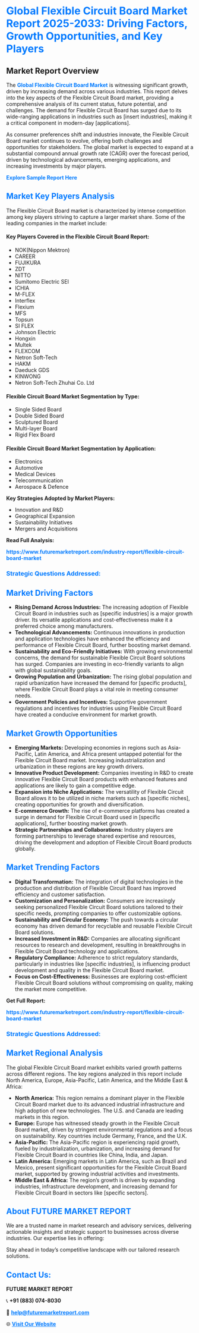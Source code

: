 <h1 style="color: #007BFF;">Global Flexible Circuit Board Market Report 2025-2033: Driving Factors, Growth Opportunities, and Key Players</h1>

<section id="overview">
<h2>Market Report Overview</h2>
<p>The <a href="https://www.futuremarketreport.com/industry-report/flexible-circuit-board-market" style="color: #007BFF; text-decoration: none;"><strong>Global Flexible Circuit Board Market</strong></a> is witnessing significant growth, driven by increasing demand across various industries. This report delves into the key aspects of the Flexible Circuit Board market, providing a comprehensive analysis of its current status, future potential, and challenges. The demand for Flexible Circuit Board has surged due to its wide-ranging applications in industries such as [insert industries], making it a critical component in modern-day [applications].</p>
<p>As consumer preferences shift and industries innovate, the Flexible Circuit Board market continues to evolve, offering both challenges and opportunities for stakeholders. The global market is expected to expand at a substantial compound annual growth rate (CAGR) over the forecast period, driven by technological advancements, emerging applications, and increasing investments by major players.</p>
</section>

<section id="overview">
<p><a href="https://www.futuremarketreport.com/request-sample/reportId=76200" style="color: #007BFF; text-decoration: none;"><strong>Explore Sample Report Here</strong></a></p>
</section>

<section id="key-players">
<h2 style="color: #007BFF;">Market Key Players Analysis</h2>
<p>The Flexible Circuit Board market is characterized by intense competition among key players striving to capture a larger market share. Some of the leading companies in the market include:</p>
<h4>Key Players Covered in the Flexible Circuit Board Report:</h4>
<ul><li>NOK(Nippon Mektron)</li><li>CAREER</li><li>FUJIKURA</li><li>ZDT</li><li>NITTO</li><li>Sumitomo Electric SEI</li><li>ICHIA</li><li>M-FLEX</li><li>Interflex</li><li>Flexium</li><li>MFS</li><li>Topsun</li><li>SI FLEX</li><li>Johnson Electric</li><li>Hongxin</li><li>Multek</li><li>FLEXCOM</li><li>Netron Soft-Tech</li><li>HAKM</li><li>Daeduck GDS</li><li>KINWONG</li><li>Netron Soft-Tech Zhuhai Co. Ltd</li></ul>
<h4>Flexible Circuit Board Market Segmentation by Type:</h4>
<ul><li>Single Sided Board</li><li>Double Sided Board</li><li>Sculptured Board</li><li>Multi-layer Board</li><li>Rigid Flex Board</li></ul>

<h4>Flexible Circuit Board Market Segmentation by Application:</h4>
<ul><li>Electronics</li><li>Automotive</li><li>Medical Devices</li><li>Telecommunication</li><li>Aerospace &amp; Defence</li></ul>
<p><strong>Key Strategies Adopted by Market Players:</strong></p>
<ul>
<li>Innovation and R&D</li>
<li>Geographical Expansion</li>
<li>Sustainability Initiatives</li>
<li>Mergers and Acquisitions</li>
</ul>
</section>

<section>
<p><strong>Read Full Analysis: </strong></p><a href="https://www.futuremarketreport.com/industry-report/flexible-circuit-board-market" style="color: #007BFF; text-decoration: none;"><strong>https://www.futuremarketreport.com/industry-report/flexible-circuit-board-market</strong></a>
<h3 style="color: #007BFF;">Strategic Questions Addressed:</h3>
</section>

<section id="driving-factors">
<h2 style="color: #007BFF;">Market Driving Factors</h2>
<ul>
<li><strong>Rising Demand Across Industries:</strong> The increasing adoption of Flexible Circuit Board in industries such as [specific industries] is a major growth driver. Its versatile applications and cost-effectiveness make it a preferred choice among manufacturers.</li>
<li><strong>Technological Advancements:</strong> Continuous innovations in production and application technologies have enhanced the efficiency and performance of Flexible Circuit Board, further boosting market demand.</li>
<li><strong>Sustainability and Eco-Friendly Initiatives:</strong> With growing environmental concerns, the demand for sustainable Flexible Circuit Board solutions has surged. Companies are investing in eco-friendly variants to align with global sustainability goals.</li>
<li><strong>Growing Population and Urbanization:</strong> The rising global population and rapid urbanization have increased the demand for [specific products], where Flexible Circuit Board plays a vital role in meeting consumer needs.</li>
<li><strong>Government Policies and Incentives:</strong> Supportive government regulations and incentives for industries using Flexible Circuit Board have created a conducive environment for market growth.</li>
</ul>
</section>

<section id="growth-opportunities">
<h2 style="color: #007BFF;">Market Growth Opportunities</h2>
<ul>
<li><strong>Emerging Markets:</strong> Developing economies in regions such as Asia-Pacific, Latin America, and Africa present untapped potential for the Flexible Circuit Board market. Increasing industrialization and urbanization in these regions are key growth drivers.</li>
<li><strong>Innovative Product Development:</strong> Companies investing in R&D to create innovative Flexible Circuit Board products with enhanced features and applications are likely to gain a competitive edge.</li>
<li><strong>Expansion into Niche Applications:</strong> The versatility of Flexible Circuit Board allows it to be utilized in niche markets such as [specific niches], creating opportunities for growth and diversification.</li>
<li><strong>E-commerce Growth:</strong> The rise of e-commerce platforms has created a surge in demand for Flexible Circuit Board used in [specific applications], further boosting market growth.</li>
<li><strong>Strategic Partnerships and Collaborations:</strong> Industry players are forming partnerships to leverage shared expertise and resources, driving the development and adoption of Flexible Circuit Board products globally.</li>
</ul>
</section>

<section id="trending-factors">
<h2 style="color: #007BFF;">Market Trending Factors</h2>
<ul>
<li><strong>Digital Transformation:</strong> The integration of digital technologies in the production and distribution of Flexible Circuit Board has improved efficiency and customer satisfaction.</li>
<li><strong>Customization and Personalization:</strong> Consumers are increasingly seeking personalized Flexible Circuit Board solutions tailored to their specific needs, prompting companies to offer customizable options.</li>
<li><strong>Sustainability and Circular Economy:</strong> The push towards a circular economy has driven demand for recyclable and reusable Flexible Circuit Board solutions.</li>
<li><strong>Increased Investment in R&D:</strong> Companies are allocating significant resources to research and development, resulting in breakthroughs in Flexible Circuit Board technology and applications.</li>
<li><strong>Regulatory Compliance:</strong> Adherence to strict regulatory standards, particularly in industries like [specific industries], is influencing product development and quality in the Flexible Circuit Board market.</li>
<li><strong>Focus on Cost-Effectiveness:</strong> Businesses are exploring cost-efficient Flexible Circuit Board solutions without compromising on quality, making the market more competitive.</li>
</ul>
</section>

<section>
<p><strong>Get Full Report: </strong></p><a href="https://www.futuremarketreport.com/industry-report/flexible-circuit-board-market" style="color: #007BFF; text-decoration: none;"><strong>https://www.futuremarketreport.com/industry-report/flexible-circuit-board-market</strong></a>
<h3 style="color: #007BFF;">Strategic Questions Addressed:</h3>
</section>


<section id="regional-analysis">
<h2 style="color: #007BFF;">Market Regional Analysis</h2>
<p>The global Flexible Circuit Board market exhibits varied growth patterns across different regions. The key regions analyzed in this report include North America, Europe, Asia-Pacific, Latin America, and the Middle East & Africa:</p>
<ul>
<li><strong>North America:</strong> This region remains a dominant player in the Flexible Circuit Board market due to its advanced industrial infrastructure and high adoption of new technologies. The U.S. and Canada are leading markets in this region.</li>
<li><strong>Europe:</strong> Europe has witnessed steady growth in the Flexible Circuit Board market, driven by stringent environmental regulations and a focus on sustainability. Key countries include Germany, France, and the U.K.</li>
<li><strong>Asia-Pacific:</strong> The Asia-Pacific region is experiencing rapid growth, fueled by industrialization, urbanization, and increasing demand for Flexible Circuit Board in countries like China, India, and Japan.</li>
<li><strong>Latin America:</strong> Emerging markets in Latin America, such as Brazil and Mexico, present significant opportunities for the Flexible Circuit Board market, supported by growing industrial activities and investments.</li>
<li><strong>Middle East & Africa:</strong> The region’s growth is driven by expanding industries, infrastructure development, and increasing demand for Flexible Circuit Board in sectors like [specific sectors].</li>
</ul>
</section>

<footer>
<h2 style="color: #007BFF;">About FUTURE MARKET REPORT</h2>
<p>We are a trusted name in market research and advisory services, delivering actionable insights and strategic support to businesses across diverse industries. Our expertise lies in offering:</p>

<p>Stay ahead in today’s competitive landscape with our tailored research solutions.</p>

<h2 style="color: #007BFF;">Contact Us:</h2>
<p><strong>FUTURE MARKET REPORT</strong></p>
<p>📞 <strong>+91 (883) 074-8030</strong></p>
<p>📧 <strong><a href="mailto:help@futuremarketreport.com" style="color: #007BFF;">help@futuremarketreport.com</a></strong></p>
<p>🌐 <strong><a href="https://www.futuremarketreport.com/" style="color: #007BFF;">Visit Our Website</a></strong></p>
</footer>